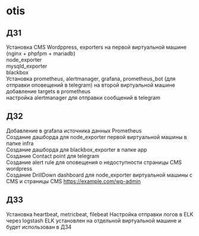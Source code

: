 # otis
ДЗ1
-----------------------------------
Установка CMS Wordppress, exporters на первой виртуальной машине <br>
(nginx + phpfpm + mariadb)<br>
node_exporter<br>
mysqld_exporter<br>
blackbox<br>
Установка prometheus, alertmanager, grafana, prometheus_bot (для отправки оповещений в telegram) на второй виртуальной машине<br>
добавление targets в prometheus<br>
настройка alertmanager для отправки сообщений в telegram<br>

ДЗ2
-----------------------------------
Добавление в grafana источника данных Prometheus<br>
Создание дашборда для node_exporter первой виртуальной машины в папке infra<br>
Создание дашборда для blackbox_exporter в папке app<br>
Создание Contact point для telegram<br>
Создание alert rule для оповещения о недоступности страницы CMS wordpress<br>
Создание DrillDown dashboard для node_exporter виртуальной машины с CMS и страницы CMS https://example.com/wp-admin

ДЗ3
----------------------------------
Установка heartbeat, metricbeat, filebeat
Настройка отправки логов в ELK через logstash
ELK установлен на отдельной виртуальной машине и будет использован в ДЗ4
